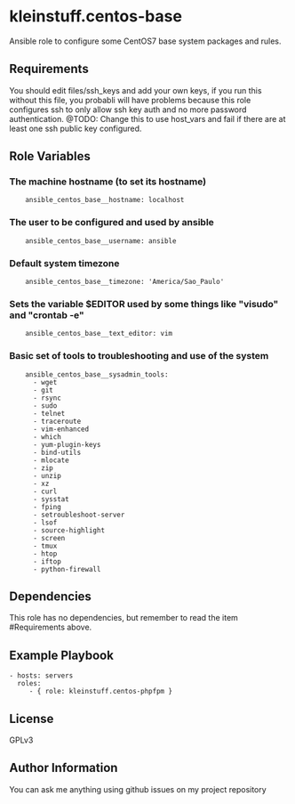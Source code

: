 kleinstuff.centos-base
=========

Ansible role to configure some CentOS7 base system packages and rules.

Requirements
------------

You should edit files/ssh_keys and add your own keys, if you run this without this file, you probabli will have problems because this role configures ssh to only allow ssh key auth and no more password authentication.
@TODO: Change this to use host_vars and fail if there are at least one ssh public key configured.

Role Variables
--------------

### The machine hostname (to set its hostname)
        ansible_centos_base__hostname: localhost

### The user to be configured and used by ansible
        ansible_centos_base__username: ansible

### Default system timezone
        ansible_centos_base__timezone: 'America/Sao_Paulo'

### Sets the variable $EDITOR used by some things like "visudo" and "crontab -e"
        ansible_centos_base__text_editor: vim

### Basic set of tools to troubleshooting and use of the system
        ansible_centos_base__sysadmin_tools:
          - wget
          - git
          - rsync
          - sudo
          - telnet
          - traceroute
          - vim-enhanced
          - which
          - yum-plugin-keys
          - bind-utils
          - mlocate
          - zip
          - unzip
          - xz
          - curl
          - sysstat
          - fping
          - setroubleshoot-server
          - lsof
          - source-highlight
          - screen
          - tmux
          - htop
          - iftop
          - python-firewall

Dependencies
------------

This role has no dependencies, but remember to read the item #Requirements above.

Example Playbook
----------------

    - hosts: servers
      roles:
         - { role: kleinstuff.centos-phpfpm }

License
-------

GPLv3

Author Information
------------------

You can ask me anything using github issues on my project repository
